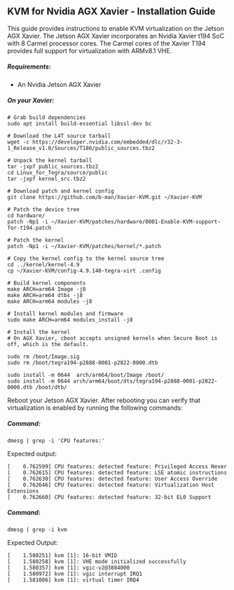 ## KVM for Nvidia AGX Xavier - Installation Guide

This guide provides instructions to enable KVM virtualization on the Jetson AGX Xavier.
The Jetson AGX Xavier incorporates an Nvidia Xavier t194 SoC with 8 Carmel processor cores.
The Carmel cores of the Xavier T194 provides full support for virtualization with ARMv8.1 VHE.

##### Requirements:
- An Nvidia Jetson AGX Xavier

##### On your Xavier:
```
# Grab build dependencies
sudo apt install build-essential libssl-dev bc

# Download the L4T source tarball
wget -c https://developer.nvidia.com/embedded/dlc/r32-3-1_Release_v1.0/Sources/T186/public_sources.tbz2

# Unpack the kernel tarball
tar -jxpf public_sources.tbz2
cd Linux_for_Tegra/source/public
tar -jxpf kernel_src.tbz2

# Download patch and kernel config
git clone https://github.com/b-man/Xavier-KVM.git ~/Xavier-KVM

# Patch the device tree
cd hardware/
patch -Np1 -i ~/Xavier-KVM/patches/hardware/0001-Enable-KVM-support-for-t194.patch

# Patch the kernel
patch -Np1 -i ~/Xavier-KVM/patches/kernel/*.patch

# Copy the kernel config to the kernel source tree
cd ../kernel/kernel-4.9
cp ~/Xavier-KVM/config-4.9.140-tegra-virt .config

# Build kernel components
make ARCH=arm64 Image -j8
make ARCH=arm64 dtbs -j8
make ARCH=arm64 modules -j8

# Install kernel modules and firmware
sudo make ARCH=arm64 modules_install -j8

# Install the kernel
# On AGX Xavier, cboot accepts unsigned kernels when Secure Boot is off, which is the default.

sudo rm /boot/Image.sig
sudo rm /boot/tegra194-p2888-0001-p2822-0000.dtb 

sudo install -m 0644  arch/arm64/boot/Image /boot/
sudo install -m 0644 arch/arm64/boot/dts/tegra194-p2888-0001-p2822-0000.dtb /boot/dtb/
```

Reboot your Jetson AGX Xavier. After rebooting you can verify that virtualization is enabled
by running the following commands:

##### Command:
```
dmesg | grep -i 'CPU features:'
```
Expected output:
```
[    0.762599] CPU features: detected feature: Privileged Access Never
[    0.762615] CPU features: detected feature: LSE atomic instructions
[    0.762630] CPU features: detected feature: User Access Override
[    0.762646] CPU features: detected feature: Virtualization Host Extensions
[    0.762660] CPU features: detected feature: 32-bit EL0 Support
```
##### Command:
```
dmesg | grep -i kvm
```
Expected Output:
```
[    1.580251] kvm [1]: 16-bit VMID
[    1.580258] kvm [1]: VHE mode initialized successfully
[    1.580357] kvm [1]: vgic-v2@3884000
[    1.580972] kvm [1]: vgic interrupt IRQ1
[    1.581006] kvm [1]: virtual timer IRQ4
```
